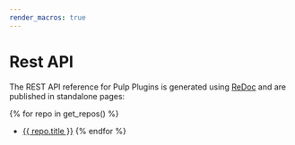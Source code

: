 ```yaml
---
render_macros: true
---
```


# Rest API

The REST API reference for Pulp Plugins is generated using [ReDoc](https://redocly.com/redoc/) and are published in standalone pages:

<div class="grid cards" markdown>

{% for repo in get_repos() %}
- <a href="https://docs.pulpproject.org/{{ repo.name }}/restapi.html" target="_blank">{{ repo.title }}</a>
{% endfor %}

</div>
